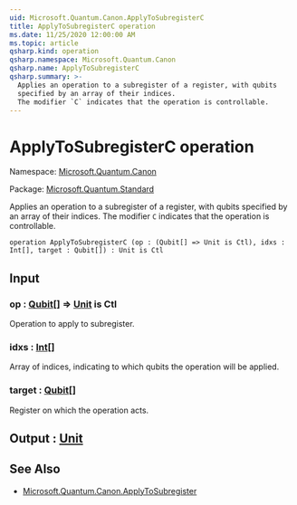 ```yaml
---
uid: Microsoft.Quantum.Canon.ApplyToSubregisterC
title: ApplyToSubregisterC operation
ms.date: 11/25/2020 12:00:00 AM
ms.topic: article
qsharp.kind: operation
qsharp.namespace: Microsoft.Quantum.Canon
qsharp.name: ApplyToSubregisterC
qsharp.summary: >-
  Applies an operation to a subregister of a register, with qubits
  specified by an array of their indices.
  The modifier `C` indicates that the operation is controllable.
---
```


# ApplyToSubregisterC operation

Namespace: [Microsoft.Quantum.Canon](xref:Microsoft.Quantum.Canon)

Package: [Microsoft.Quantum.Standard](https://nuget.org/packages/Microsoft.Quantum.Standard)


Applies an operation to a subregister of a register, with qubitsspecified by an array of their indices.The modifier `C` indicates that the operation is controllable.

```qsharp
operation ApplyToSubregisterC (op : (Qubit[] => Unit is Ctl), idxs : Int[], target : Qubit[]) : Unit is Ctl
```


## Input

### op : [Qubit](xref:microsoft.quantum.concepts.the-qubit)[] => [Unit](xref:microsoft.quantum.user-guide.language.types)  is Ctl

Operation to apply to subregister.


### idxs : [Int](xref:microsoft.quantum.user-guide.language.types)[]

Array of indices, indicating to which qubits the operation will be applied.


### target : [Qubit](xref:microsoft.quantum.concepts.the-qubit)[]

Register on which the operation acts.



## Output : [Unit](xref:microsoft.quantum.user-guide.language.types)



## See Also

- [Microsoft.Quantum.Canon.ApplyToSubregister](xref:Microsoft.Quantum.Canon.ApplyToSubregister)